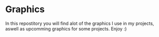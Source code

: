 Graphics
========

In this repostitory you will find alot of the graphics I use in my projects, aswell as upcomming graphics for some projects. Enjoy :)
